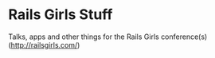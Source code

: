# Rails Girls Stuff

Talks, apps and other things for the Rails Girls conference(s) (http://railsgirls.com/)
